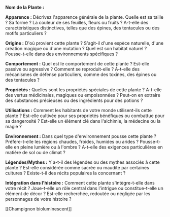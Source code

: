 
**Nom de la Plante :**

**Apparence :** Décrivez l'apparence générale de la plante. Quelle est sa taille ? Sa forme ? La couleur de ses feuilles, fleurs ou fruits ? A-t-elle des caractéristiques distinctives, telles que des épines, des tentacules ou des motifs particuliers ?

**Origine :** D'où provient cette plante ? S'agit-il d'une espèce naturelle, d'une création magique ou d'une mutation ? Quel est son habitat naturel ? Pousse-t-elle dans des environnements spécifiques ?

**Comportement :** Quel est le comportement de cette plante ? Est-elle passive ou agressive ? Comment se reproduit-elle ? A-t-elle des mécanismes de défense particuliers, comme des toxines, des épines ou des tentacules ?

**Propriétés :** Quelles sont les propriétés spéciales de cette plante ? A-t-elle des vertus médicinales, magiques ou empoisonnées ? Peut-on en extraire des substances précieuses ou des ingrédients pour des potions ?

**Utilisations :** Comment les habitants de votre monde utilisent-ils cette plante ? Est-elle cultivée pour ses propriétés bénéfiques ou combattue pour sa dangerosité ? Est-elle un élément clé dans l'alchimie, la médecine ou la magie ?

**Environnement :** Dans quel type d'environnement pousse cette plante ? Préfère-t-elle les régions chaudes, froides, humides ou arides ? Pousse-t-elle en pleine lumière ou à l'ombre ? A-t-elle des exigences particulières en matière de sol ou de climat ?

**Légendes/Mythes :** Y a-t-il des légendes ou des mythes associés à cette plante ? Est-elle considérée comme sacrée ou maudite par certaines cultures ? Existe-t-il des récits populaires la concernant ?

**Intégration dans l'histoire :** Comment cette plante s'intègre-t-elle dans votre récit ? Joue-t-elle un rôle central dans l'intrigue ou constitue-t-elle un élément de décor ? Est-elle recherchée, redoutée ou négligée par les personnages de votre histoire ?












[[Champignon bioluminescent]]